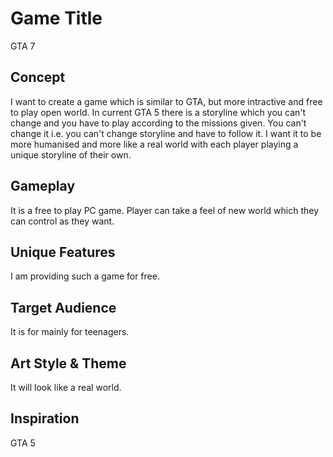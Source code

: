 # Game Title
GTA 7

## Concept
I want to create a game which is similar to GTA, but more intractive and free to play open world. In current GTA 5 there is a storyline which you can't change and you have to play according to the missions given. You can't change it i.e. you can't change storyline and have to follow it. I want it to be more humanised and more like a real world with each player playing a unique storyline of their own.

## Gameplay
It is a free to play PC game. Player can take a feel of new world which they can control as they want.

## Unique Features
I am providing such a game for free.

## Target Audience
It is for mainly for teenagers.

## Art Style & Theme
It will look like a real world.

## Inspiration
GTA 5